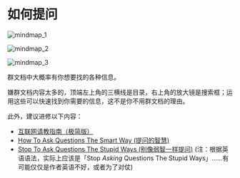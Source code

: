 # 如何提问

![mindmap_1](/tools/howto/ask_questions/mindmap_1.jpg)

![mindmap_2](/tools/howto/ask_questions/mindmap_2.jpg)

![mindmap_3](/tools/howto/ask_questions/mindmap_3.jpg)

群文档中大概率有你想要找的各种信息。

嫌群文档内容太多的，顶端左上角的三横线是目录，右上角的放大镜是搜索框；运用这些可以快速找到你需要的信息，这不是你不用群文档的理由。

此外，建议进修以下内容：

- [互联网请教指南（极简版）](https://sspai.com/post/93295)
- [How To Ask Questions The Smart Way (提问的智慧)](https://lug.ustc.edu.cn/wiki/doc/smart-questions/)
- [Stop To Ask Questions The Stupid Ways (别像弱智一样提问)](https://github.com/tangx/Stop-Ask-Questions-The-Stupid-Ways) (注：根据英语语法，实际上应该是「Stop *Asking* Questions The Stupid Ways」……有可能仅仅是作者英语不好，或者为了对仗)
